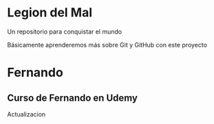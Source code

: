 # Legion del Mal
Un repositorio para conquistar el mundo

Básicamente aprenderemos más sobre Git y GitHub con este proyecto


# Fernando


## Curso de Fernando en Udemy

Actualizacion
